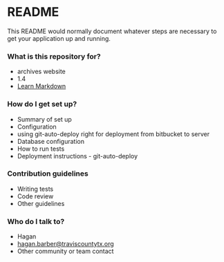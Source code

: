 # README #

This README would normally document whatever steps are necessary to get your application up and running.

### What is this repository for? ###

* archives website
* 1.4
* [Learn Markdown](https://bitbucket.org/tutorials/markdowndemo)

### How do I get set up? ###

* Summary of set up
* Configuration
* using git-auto-deploy right for deployment from bitbucket to server
* Database configuration
* How to run tests
* Deployment instructions - git-auto-deploy

### Contribution guidelines ###

* Writing tests
* Code review
* Other guidelines

### Who do I talk to? ###

* Hagan
* hagan.barber@traviscountytx.org
* Other community or team contact
